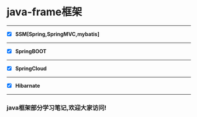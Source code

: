#  java-frame框架

<html>
<!--在这里插入内容-->


---

- [x] **SSM[Spring,SpringMVC,mybatis]**




---

- [x] **SpringBOOT**


---


- [x] **SpringCloud**



---

- [x] **Hibarnate**


---

</html>


### java框架部分学习笔记,欢迎大家访问!









